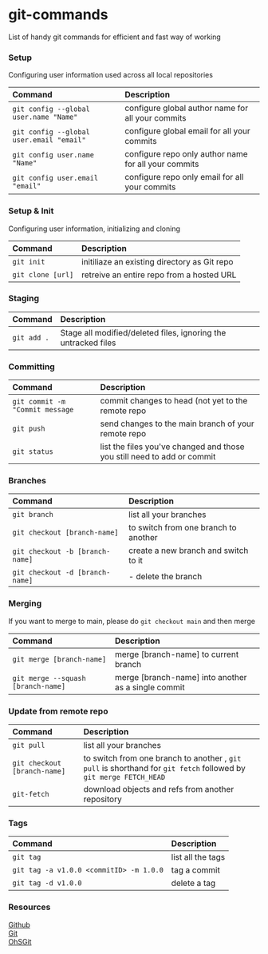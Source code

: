 # git-commands
List of handy git commands for efficient and fast way of working

### Setup
Configuring user information used across all local repositories

| Command      | Description | 
| :---        |    :----   |
| `git config --global user.name "Name"`    |  configure global author name for all your commits      |
| `git config --global user.email "email"`    |  configure global email for all your commits        |
| `git config user.name "Name"`    |  configure repo only author name for all your commits  |
| `git config user.email "email"`    |  configure repo only email for all your commits        |

### Setup & Init
Configuring user information, initializing and cloning 

| Command      | Description | 
| :---        |    :----   |
| `git init`     |  initiliaze an existing directory as Git repo        |
| `git clone [url]`     |  retreive an entire repo from a hosted URL          |


### Staging

| Command      | Description | 
| :---        |    :----   |
| `git add .`    |  Stage all modified/deleted files, ignoring the untracked files       |


### Committing 

| Command      | Description | 
| :---        |    :----   |
| `git commit -m "Commit message`   |  commit changes to head (not yet to the remote repo       |
| `git push`   |  send changes to the main branch of your remote repo        |
| `git status`   |  list the files you've changed and those you still need to add or commit        |


### Branches

| Command      | Description | 
| :---        |    :----   |
| `git branch`  |  list all your branches         |
| `git checkout [branch-name]`   |  to switch from one branch to another          |
| `git checkout -b [branch-name]`   |  create a new branch and switch to it         |
| `git checkout -d [branch-name]`  |   - delete the branch          |

### Merging
If you want to merge to main, please do `git checkout main` and then merge

| Command      | Description | 
| :---        |    :----   |
| `git merge [branch-name]`  |  merge [branch-name] to current branch         |
| `git merge --squash [branch-name]`   |  merge [branch-name] into another as a single commit        |

### Update from remote repo
| Command      | Description | 
| :---        |    :----   |
| `git pull`   |  list all your branches         |
| `git checkout [branch-name]`   |  to switch from one branch to another  , `git pull` is shorthand for `git fetch` followed by `git merge FETCH_HEAD`         |
| `git-fetch`   |  download objects and refs from another repository           | 

### Tags

| Command      | Description | 
| :---        |    :----   |
| `git tag`  |  list all the tags          |
| `git tag -a v1.0.0 <commitID> -m 1.0.0`    |   tag a commit           |
| `git tag -d v1.0.0`    |   delete a tag           |


### Resources
[Github](https://education.github.com/git-cheat-sheet-education.pdf)  
[Git](https://git-scm.com/)  
[OhSGit](https://ohshitgit.com/)  
